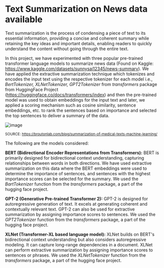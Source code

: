# Text Summarization on News data available

Text summarization is the process of condensing a piece of text to its essential information, providing a concise and coherent summary while retaining the key ideas and important details, enabling readers to quickly understand the content without going through the entire text.

In this project, we have experimented with three popular pre-trained transformer language models to summarize news data (Found on Kaggle: https://www.kaggle.com/datasets/sunnysai12345/news-summary). We have applied the extractive summarization technique which tokenizes and encodes the input text using the respective tokenizer for each model i.e., *BertTokenizer, XLNetTokenizer, GPT2Tokenizer* from *transformers* package from HuggingFace Project (https://huggingface.co/docs/transformers/index) and then the pre-trained model was used to obtain embeddings for the input text and later, we applied a scoring mechanism such as cosine similarity, sentence embeddings, etc. to rank the sentences based on importance and selected the top sentences to deliver a summary of the data. 


![image](https://github.com/shreyasngredd/TextSummarization/assets/15787360/76b23d60-5664-4120-ac7c-42f3ae5cd2f1)

<sub> SOURCE: https://broutonlab.com/blog/summarization-of-medical-texts-machine-learning/ </sub>



The following are the models considered: 

**BERT (Bidirectional Encoder Representations from Transformers):** BERT is primarily designed for bidirectional context understanding, capturing relationships between words in both directions. We have used extractive summarization on this data where the BERT embeddings were used to determine the importance of sentences, and sentences with the highest importance scores can be selected for the summary. We used the *BartTokenizer* function from the *transformers* package, a part of the hugging face project. 


**GPT-2 (Generative Pre-trained Transformer 2):** GPT-2 is designed for autoregressive generation of text. It excels at generating coherent and contextually relevant text.
GPT-2 can also be used for extractive summarization by assigning importance scores to sentences. We used the *GPT2Tokenizer* function from the *transformers* package, a part of the hugging face project.


**XLNet (Transformer-XL based language model):** XLNet builds on BERT's bidirectional context understanding but also considers autoregressive modeling. It can capture long-range dependencies in a document. XLNet can perform extractive summarization by assigning importance scores to sentences or phrases. We used the *XLNetTokenizer* function from the *transformers* package, a part of the hugging face project.
